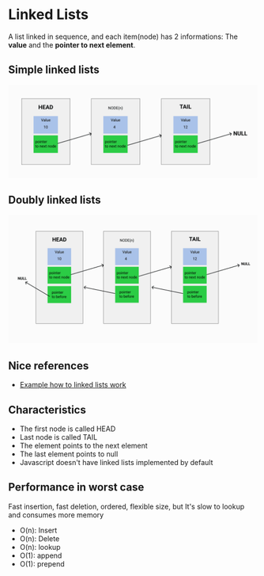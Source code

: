 <h1>Linked Lists</h1>
<p>A list linked in sequence, and each item(node) has 2 informations: The <strong>value</strong> and the <strong>pointer to next element</strong>.</p>

<h2>Simple linked lists</h2>
<img src="./images/linked-lists-01.png"/>
<h2>Doubly linked lists</h2>
<img src="./images/doubly-linked-lists.png" />

<h2>Nice references</h2>
<ul>
  <li> <a href="https://visualgo.net/en/list">Example how to linked lists work</a></li>
</ul>

<h2>Characteristics</h2>
<ul>
  <li>The first node is called HEAD</li>
  <li>Last node is called TAIL</li>
  <li>The element points to the next element</li>
  <li>The last element points to null</li>
  <li>Javascript doesn't have linked lists implemented by default</li>
</ul>

<h2>Performance in worst case</h2>
<p>Fast insertion, fast deletion, ordered, flexible size, but It's slow to lookup and consumes more memory</p>
<ul>
  <li>O(n): Insert</li>
  <li>O(n): Delete </li>
  <li>O(n): lookup</li>
  <li>O(1): append</li>
  <li>O(1): prepend</li>
<ul>
